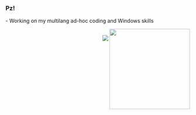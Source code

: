 ### Pz!

\- Working on my multilang ad-hoc coding and Windows skills  

<p align="right">
<img align="right" src="https://github-readme-stats.vercel.app/api/top-langs/?username=gbyx3&theme=merko&layout=compact&hide_border=true" width=220>
<br>
<img src="http://www.hackthebox.eu/badge/image/223026">
<br>
</p>

<!--
**gbyx3/gbyx3** is a ✨ _special_ ✨ repository because its `README.md` (this file) appears on your GitHub profile.

Here are some ideas to get you started:

- 🔭 I’m currently working on ...
- 🌱 I’m currently learning ...
- 👯 I’m looking to collaborate on ...
- 🤔 I’m looking for help with ...
- 💬 Ask me about ...
- 📫 How to reach me: ...
- 😄 Pronouns: ...
- ⚡ Fun fact: ...
-->
